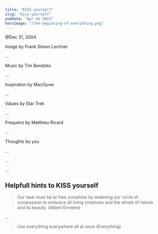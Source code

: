 ```yaml
---
title: "KISS yourself"
slug: "kiss-yourself"
pubDate: "Apr 01 2023"
heroImage: "/the-beginning-of-everything.png"
---
```


@Dec 31, 2004

Image by Frank Simon Lechner

...

Music by Tim Bendzko

...

Inspiration by MacGyver

...

Values by Star Trek

...

Frequenz by Matthieu Ricard

...

Thoughts by you

...

...

...

## Helpfull hints to KISS yourself

> Our task must be to free ourselves by widening our circle of compassion to embrace all living creatures and the whole of nature and its beauty. (Albert Einstein)

...

> Use everything everywhere all at once (Everything)
